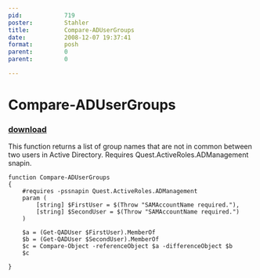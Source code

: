 ```yaml
---
pid:            719
poster:         Stahler
title:          Compare-ADUserGroups
date:           2008-12-07 19:37:41
format:         posh
parent:         0
parent:         0

---
```


# Compare-ADUserGroups

### [download](719.ps1)

This function returns a list of group names that are not in common between two users in Active Directory.  Requires Quest.ActiveRoles.ADManagement snapin.	

```posh
function Compare-ADUserGroups
{
	#requires -pssnapin Quest.ActiveRoles.ADManagement
	param (
		[string] $FirstUser = $(Throw "SAMAccountName required."),
		[string] $SecondUser = $(Throw "SAMAccountName required.")
	)

	$a = (Get-QADUser $FirstUser).MemberOf
	$b = (Get-QADUser $SecondUser).MemberOf
	$c = Compare-Object -referenceObject $a -differenceObject $b
	$c
	
}
```
